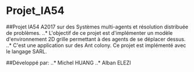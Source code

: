 # Projet_IA54

##Projet IA54 A2017 sur des Systèmes multi-agents et résolution distribuée de problèmes.
..* L'objectif de ce projet est d'implémenter un modèle d'environnement 2D grille permettant à des agents de se déplacer dessus. 
..* C'est une application sur des Ant colony.
Ce projet est implémenté avec le langage SARL.

##Développé par:
..* Michel HUANG
..* Alban ELEZI